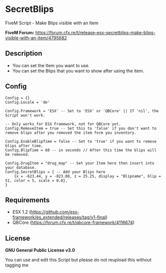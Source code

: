 # SecretBlips
FiveM Script - Make Blips visible with an Item

**FiveM Forum:** https://forum.cfx.re/t/release-esx-secretblips-make-blips-visible-with-an-item/4795682

## Description
* You can set the Item you want to use.
* You can set the Blips that you want to show after using the item.

## Config
```
Config = {}
Config.Locale = 'de'

Config.Framework = 'ESX' -- Set to 'ESX' or 'QBCore' || If 'nil', the Script won't work.

-- Only works for ESX Framework, not for QBCore yet.
Config.RemoveItem = true -- Set this to 'false' if you don't want to remove blips after you removed the item form you inventory.

Config.EnableBlipTime = false -- Set to 'true' if you want to remove blips after time.
Config.BlipTime = 60 -- in seconds // After this time the blips will be removed.

Config.DrugItem = "drug_map" -- Set your Item here then insert into your database.
Config.SecretBlips = { -- Add your Blips here
	{x = -623.44, y = -823.08, z = 25.25, display = "Blipname", blip = 51, color = 5, scale = 0.8},
}
```

## Requirements
* ESX 1.2 (https://github.com/esx-framework/es_extended/releases/tag/v1-final)
* QBCore (https://forum.cfx.re/t/qbcore-framework/4116674)

## License
**GNU General Public License v3.0**

You can use and edit this Script but please do not reupload this without tagging me
